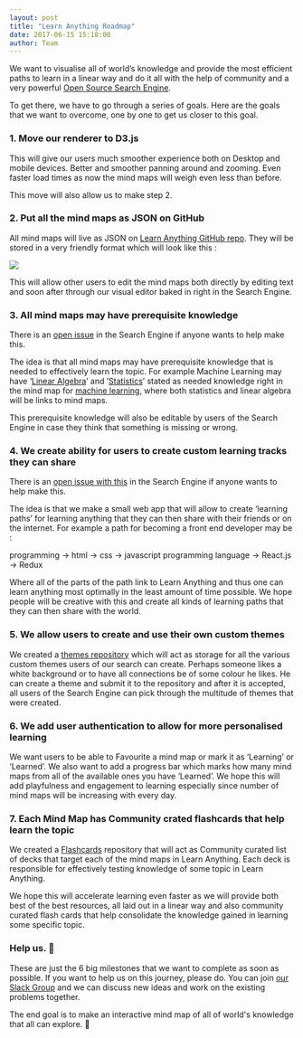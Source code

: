 ```yaml
---
layout: post
title: "Learn Anything Roadmap"
date: 2017-06-15 15:18:00
author: Team
---
```


We want to visualise all of world’s knowledge and provide the most efficient paths to learn in a linear way and do it all with the help of community and a very powerful [Open Source Search Engine](https://github.com/learn-anything/search-engine).

To get there, we have to go through a series of goals. Here are the goals that we want to overcome, one by one to get us closer to this goal.

### 1. Move our renderer to D3.js

This will give our users much smoother experience both on Desktop and mobile devices. Better and smoother panning around and zooming. Even faster load times as now the mind maps will weigh even less than before.

This move will also allow us to make step 2.

### 2. Put all the mind maps as JSON on GitHub

All mind maps will live as JSON on [Learn Anything GitHub repo](https://github.com/nikitavoloboev/learn-anything). They will be stored in a very friendly format which will look like this :

![](http://i.imgur.com/xudrTpc.png)

This will allow other users to edit the mind maps both directly by editing text and soon after through our visual editor baked in right in the Search Engine.

### 3. All mind maps may have prerequisite knowledge

There is an [open issue](https://github.com/learn-anything/search-engine/issues/30) in the Search Engine if anyone wants to help make this.

The idea is that all mind maps may have prerequisite knowledge that is needed to effectively learn the topic. For example Machine Learning may have ‘[Linear Algebra](https://learn-anything.xyz/mathematics/linear_algebra)’ and ’[Statistics](https://learn-anything.xyz/mathematics/statistics)’ stated  as needed knowledge right in the mind map for [machine learning](https://learn-anything.xyz/machine_learning), where both statistics and linear algebra will be links to mind maps.

This prerequisite knowledge will also be editable by users of the Search Engine in case they think that something is missing or wrong.

###  4.  We create ability for users to create custom learning tracks they can share

There is an [open issue with this](https://github.com/learn-anything/search-engine/issues/45) in the Search Engine if anyone wants to help make this.

The idea is that we make a small web app that will allow to create ‘learning paths’ for learning anything that they can then share with their friends or on the internet. For example a path for becoming a front end developer may be :

programming -\> html -\> css -\> javascript programming language -\> React.js -\> Redux

Where all of the parts of the path link to Learn Anything and thus one can learn anything most optimally in the least amount of time possible. We hope people will be creative with this and create all kinds of learning paths that they can then share with the world.

### 5. We allow users to create and use their own custom themes

We created a [themes repository](https://github.com/learn-anything/themes) which will act as storage for all the various custom themes users of our search can create. Perhaps someone likes a white background or to have all connections be of some colour he likes. He can create a theme and submit it to the repository and after it is accepted, all users of the Search Engine can pick through the multitude of themes that were created.

### 6. We add user authentication to allow for more personalised learning

We want users to be able to Favourite a mind map or mark it as ‘Learning’ or ‘Learned’. We also want to add a progress bar which marks how many mind maps from all of the available ones you have ‘Learned’. We hope this will add playfulness and engagement to learning especially since number of mind maps will be increasing with every day.

### 7. Each Mind Map has Community crated flashcards that help learn the topic

We created a [Flashcards](https://github.com/learn-anything/flashcards) repository that will act as Community curated list of decks that target each of the mind maps in Learn Anything. Each deck is responsible for effectively testing knowledge of some topic in Learn Anything.

We hope this will accelerate learning even faster as we will provide both best of the best resources, all laid out in a linear way and also community curated flash cards that help consolidate the knowledge gained in learning some specific topic.

### Help us. 💙

These are just the 6 big milestones that we want to complete as soon as possible. If you want to help us on this journey, please do. You can join [our Slack Group](https://knowledge-map.slack.com/shared_invite/MTgxNTYzMjIzNjM5LTE0OTQzMzA4MDAtYzY1YWY0ZDc0NQ) and we can discuss new ideas and work on the existing problems together.

The end goal is to make an interactive mind map of all of world's knowledge that all can explore. 🔭